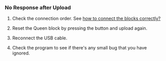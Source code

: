 

### No Response after Upload

1. Check the connection order. See [how to connect the blocks correctly? ](./code.3.md)

2. Reset the Queen block by pressing the button and upload again.

3. Reconnect the USB cable.

4. Check the program to see if there's any small bug that you have ignored.


